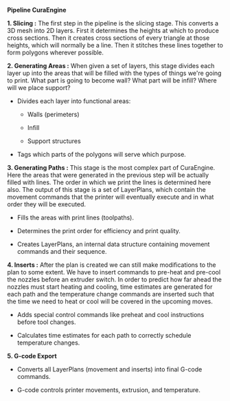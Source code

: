 **Pipeline CuraEngine**

**1\. Slicing :** The first step in the pipeline is the slicing stage. This converts a 3D mesh into 2D layers. First it determines the heights at which to produce cross sections. Then it creates cross sections of every triangle at those heights, which will normally be a line. Then it stitches these lines together to form polygons wherever possible.

**2\. Generating Areas :** When given a set of layers, this stage divides each layer up into the areas that will be filled with the types of things we're going to print. What part is going to become wall? What part will be infill? Where will we place support?

* Divides each layer into functional areas:

  * Walls (perimeters)

  * Infill

  * Support structures

* Tags which parts of the polygons will serve which purpose.

**3\. Generating Paths :** This stage is the most complex part of CuraEngine. Here the areas that were generated in the previous step will be actually filled with lines. The order in which we print the lines is determined here also. The output of this stage is a set of LayerPlans, which contain the movement commands that the printer will eventually execute and in what order they will be executed.

* Fills the areas with print lines (toolpaths).

* Determines the print order for efficiency and print quality.

* Creates LayerPlans, an internal data structure containing movement commands and their sequence.

**4\. Inserts :** After the plan is created we can still make modifications to the plan to some extent. We have to insert commands to pre-heat and pre-cool the nozzles before an extruder switch. In order to predict how far ahead the nozzles must start heating and cooling, time estimates are generated for each path and the temperature change commands are inserted such that the time we need to heat or cool will be covered in the upcoming moves.

* Adds special control commands like preheat and cool instructions before tool changes.

* Calculates time estimates for each path to correctly schedule temperature changes.

**5\. G-code Export**

* Converts all LayerPlans (movement and inserts) into final G-code commands.

* G-code controls printer movements, extrusion, and temperature.